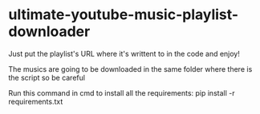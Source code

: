 # ultimate-youtube-music-playlist-downloader

Just put the playlist's URL where it's writtent to in the code and enjoy!


The musics are going to be downloaded in the same folder where there is the script so be careful

Run this command in cmd to install all the requirements:
pip install -r requirements.txt
